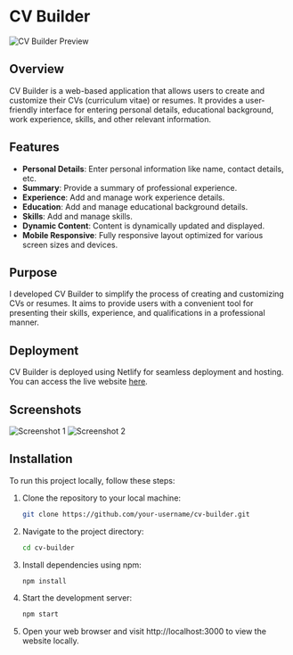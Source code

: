# CV Builder

![CV Builder Preview](Screenshot1.png)

## Overview

CV Builder is a web-based application that allows users to create and customize their CVs (curriculum vitae) or resumes. It provides a user-friendly interface for entering personal details, educational background, work experience, skills, and other relevant information.

## Features

- **Personal Details**: Enter personal information like name, contact details, etc.
- **Summary**: Provide a summary of professional experience.
- **Experience**: Add and manage work experience details.
- **Education**: Add and manage educational background details.
- **Skills**: Add and manage skills.
- **Dynamic Content**: Content is dynamically updated and displayed.
- **Mobile Responsive**: Fully responsive layout optimized for various screen sizes and devices.

## Purpose

I developed CV Builder to simplify the process of creating and customizing CVs or resumes. It aims to provide users with a convenient tool for presenting their skills, experience, and qualifications in a professional manner.

## Deployment

CV Builder is deployed using Netlify for seamless deployment and hosting. You can access the live website [here](https://cv-builder-prototype.netlify.app/).

## Screenshots

![Screenshot 1](Screenshot1.png)
![Screenshot 2](Screenshot2.png)

## Installation

To run this project locally, follow these steps:

1. Clone the repository to your local machine:

    ```bash
    git clone https://github.com/your-username/cv-builder.git
    ```

2. Navigate to the project directory:

    ```bash
    cd cv-builder
    ```

3. Install dependencies using npm:

    ```bash
    npm install
    ```

4. Start the development server:

    ```bash
    npm start
    ```

5. Open your web browser and visit http://localhost:3000 to view the website locally.


